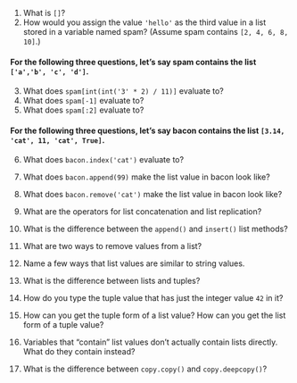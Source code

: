 1. What is `[]`?
2. How would you assign the value `'hello'` as the third value in a list stored in a variable named spam? (Assume spam contains `[2, 4, 6, 8, 10]`.)

#### For the following three questions, let’s say spam contains the list `['a','b', 'c', 'd']`.
3. What does `spam[int(int('3' * 2) / 11)]` evaluate to?
4. What does `spam[-1]` evaluate to?
5. What does `spam[:2]` evaluate to?

#### For the following three questions, let’s say bacon contains the list `[3.14, 'cat', 11, 'cat', True]`.
6. What does `bacon.index('cat')` evaluate to?
7. What does `bacon.append(99)` make the list value in bacon look like?
8. What does `bacon.remove('cat')` make the list value in bacon look like?


9. What are the operators for list concatenation and list replication?
10. What is the difference between the `append()` and `insert()` list methods?
11. What are two ways to remove values from a list?
12. Name a few ways that list values are similar to string values.
13. What is the difference between lists and tuples?
14. How do you type the tuple value that has just the integer value `42` in it?
15. How can you get the tuple form of a list value? How can you get the list form of a tuple value?
16. Variables that “contain” list values don’t actually contain lists directly. What do they contain instead?
17. What is the difference between `copy.copy()` and `copy.deepcopy()`?